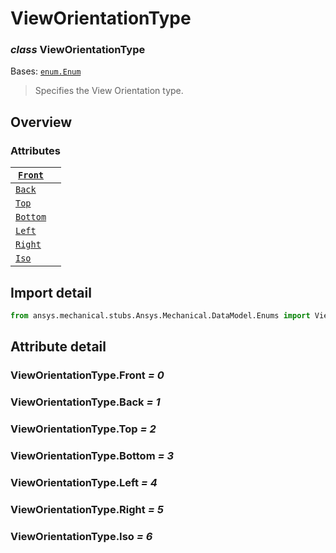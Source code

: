 # ViewOrientationType

### *class* ViewOrientationType

Bases: [`enum.Enum`](https://docs.python.org/3/library/enum.html#enum.Enum)

> Specifies the View Orientation type.

> <!-- !! processed by numpydoc !! -->

## Overview

### Attributes

| [`Front`](#ViewOrientationType.Front)   |    |
|-----------------------------------------|----|
| [`Back`](#ViewOrientationType.Back)     |    |
| [`Top`](#ViewOrientationType.Top)       |    |
| [`Bottom`](#ViewOrientationType.Bottom) |    |
| [`Left`](#ViewOrientationType.Left)     |    |
| [`Right`](#ViewOrientationType.Right)   |    |
| [`Iso`](#ViewOrientationType.Iso)       |    |

## Import detail

```python
from ansys.mechanical.stubs.Ansys.Mechanical.DataModel.Enums import ViewOrientationType
```

## Attribute detail

### ViewOrientationType.Front *= 0*

### ViewOrientationType.Back *= 1*

### ViewOrientationType.Top *= 2*

### ViewOrientationType.Bottom *= 3*

### ViewOrientationType.Left *= 4*

### ViewOrientationType.Right *= 5*

### ViewOrientationType.Iso *= 6*
